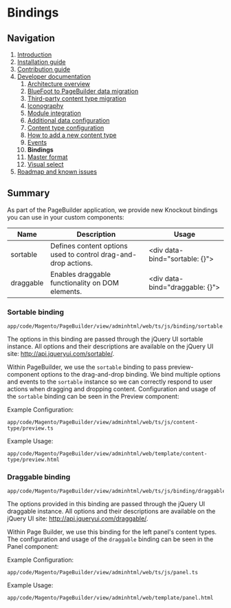 # Bindings

## Navigation

1. [Introduction]
2. [Installation guide]
3. [Contribution guide]
4. [Developer documentation]
    1. [Architecture overview]
    1. [BlueFoot to PageBuilder data migration]
    1. [Third-party content type migration]
    1. [Iconography]
    1. [Module integration]
    1. [Additional data configuration]
    1. [Content type configuration]
    1. [How to add a new content type]
    1. [Events]
    1. **Bindings** 
    1. [Master format]
    1. [Visual select]   
5. [Roadmap and known issues]

[Introduction]: README.md
[Contribution guide]: CONTRIBUTING.md
[Installation guide]: install.md
[Developer documentation]: developer-documentation.md
[Architecture overview]: architecture-overview.md
[BlueFoot to PageBuilder data migration]: bluefoot-data-migration.md
[Third-party content type migration]: new-content-type-example.md
[Iconography]: iconography.md
[Module integration]: module-integration.md
[Additional data configuration]: custom-configuration.md
[Content type configuration]: content-type-configuration.md
[How to add a new content type]: how-to-add-new-content-type.md
[Events]: events.md
[Master format]: master-format.md
[Visual select]: visual-select.md
[Roadmap and known issues]: roadmap.md

## Summary

As part of the PageBuilder application, we provide new Knockout bindings you can use in your custom components:

| Name           | Description                                                    | Usage                                  |
| -------------- | -------------------------------------------------------------- | -------------------------------------  |
| sortable       | Defines content options used to control drag-and-drop actions. | \<div data-bind="sortable: {}"></div>  |
| draggable      | Enables draggable functionality on DOM elements.               | \<div data-bind="draggable: {}"></div> |

### Sortable binding
```
app/code/Magento/PageBuilder/view/adminhtml/web/ts/js/binding/sortable.ts
```

The options in this binding are passed through the jQuery UI sortable instance. All options and their descriptions are available on the jQuery UI site: http://api.jqueryui.com/sortable/.

Within PageBuilder, we use the `sortable` binding to pass preview-component options to the drag-and-drop binding. We bind multiple options and events to the `sortable` instance so we can correctly respond to user actions when dragging and dropping content. Configuration and usage of the `sortable` binding can be seen in the Preview component:

Example Configuration: 
```
app/code/Magento/PageBuilder/view/adminhtml/web/ts/js/content-type/preview.ts
```
 
Example Usage: 
```
app/code/Magento/PageBuilder/view/adminhtml/web/template/content-type/preview.html
```

### Draggable binding
```
app/code/Magento/PageBuilder/view/adminhtml/web/ts/js/binding/draggable.ts
``` 

The options provided in this binding are passed through the jQuery UI draggable instance. All options and their descriptions are available on the jQuery UI site: http://api.jqueryui.com/draggable/.

Within Page Builder, we use this binding for the left panel's content types. The configuration and usage of the `draggable` binding can be seen in the Panel component:

Example Configuration: 
```
app/code/Magento/PageBuilder/view/adminhtml/web/ts/js/panel.ts
```
 
Example Usage: 
```
app/code/Magento/PageBuilder/view/adminhtml/web/template/panel.html
```

